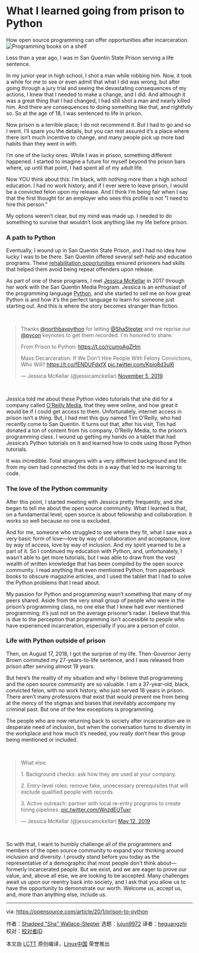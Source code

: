 [#]: collector: (lujun9972)
[#]: translator: (heguangzhi)
[#]: reviewer: ( )
[#]: publisher: ( )
[#]: url: ( )
[#]: subject: (What I learned going from prison to Python)
[#]: via: (https://opensource.com/article/20/1/prison-to-python)
[#]: author: (Shadeed "Sha" Wallace-Stepter https://opensource.com/users/shastepter)

What I learned going from prison to Python
======
How open source programming can offer opportunities after incarceration.
![Programming books on a shelf][1]

Less than a year ago, I was in San Quentin State Prison serving a life sentence.

In my junior year in high school, I shot a man while robbing him. Now, it took a while for me to see or even admit that what I did was wrong, but after going through a jury trial and seeing the devastating consequences of my actions, I knew that I needed to make a change, and I did. And although it was a great thing that I had changed, I had still shot a man and nearly killed him. And there are consequences to doing something like that, and rightfully so. So at the age of 18, I was sentenced to life in prison.

Now prison is a terrible place; I do not recommend it. But I had to go and so I went. I’ll spare you the details, but you can rest assured it’s a place where there isn’t much incentive to change, and many people pick up more bad habits than they went in with.

I’m one of the lucky ones. While I was in prison, something different happened. I started to imagine a future for myself beyond the prison bars where, up until that point, I had spent all of my adult life.

Now YOU think about this: I’m black, with nothing more than a high school education. I had no work history, and if I ever were to leave prison, I would be a convicted felon upon my release. And I think I’m being fair when I say that the first thought for an employer who sees this profile is not "I need to hire this person."

My options weren’t clear, but my mind was made up. I needed to do something to survive that wouldn’t look anything like my life before prison.

### A path to Python

Eventually, I wound up in San Quentin State Prison, and I had no idea how lucky I was to be there. San Quentin offered several self-help and education programs. These [rehabilitation opportunities][2] ensured prisoners had skills that helped them avoid being repeat offenders upon release.

As part of one of these programs, I met [Jessica McKellar][3] in 2017 through her work with the San Quentin Media Program. Jessica is an enthusiast of the programming language [Python][4], and she started to sell me on how great Python is and how it’s the perfect language to learn for someone just starting out. And this is where the story becomes stranger than fiction.

 

> Thanks [@northbaypython][5] for letting [@ShaStepter][6] and me reprise our [@pycon][7] keynotes to get them recorded. I'm honored to share:
>
> From Prison to Python: <https://t.co/rcumoAgZHm>
>
> Mass Decarceration: If We Don't Hire People With Felony Convictions, Who Will? <https://t.co/fENDUFdxfX> [pic.twitter.com/Kpjo8d3ul6][8]
>
> — Jessica McKellar (@jessicamckellar) [November 5, 2019][9]

 

Jessica told me about these Python video tutorials that she did for a company called [O’Reilly Media][10], that they were online, and how great it would be if I could get access to them. Unfortunately, internet access in prison isn’t a thing. But, I had met this guy named Tim O’Reilly, who had recently come to San Quentin. It turns out that, after his visit, Tim had donated a ton of content from his company, O’Reilly Media, to the prison’s programming class. I wound up getting my hands on a tablet that had Jessica’s Python tutorials on it and learned how to code using those Python tutorials.

It was incredible. Total strangers with a very different background and life from my own had connected the dots in a way that led to me learning to code.

### The love of the Python community

After this point, I started meeting with Jessica pretty frequently, and she began to tell me about the open source community. What I learned is that, on a fundamental level, open source is about fellowship and collaboration. It works so well because no one is excluded.

And for me, someone who struggled to see where they fit, what I saw was a very basic form of love—love by way of collaboration and acceptance, love by way of access, love by way of inclusion. And my spirit yearned to be a part of it. So I continued my education with Python, and, unfortunately, I wasn’t able to get more tutorials, but I was able to draw from the vast wealth of written knowledge that has been compiled by the open source community. I read anything that even mentioned Python, from paperback books to obscure magazine articles, and I used the tablet that I had to solve the Python problems that I read about.

My passion for Python and programming wasn’t something that many of my peers shared. Aside from the very small group of people who were in the prison’s programming class, no one else that I knew had ever mentioned programming; it’s just not on the average prisoner’s radar. I believe that this is due to the perception that programming isn’t accessible to people who have experienced incarceration, especially if you are a person of color.

### Life with Python outside of prison

Then, on August 17, 2018, I got the surprise of my life. Then-Governor Jerry Brown commuted my 27-years-to-life sentence, and I was released from prison after serving almost 19 years.

But here’s the reality of my situation and why I believe that programming and the open source community are so valuable. I am a 37-year-old, black, convicted felon, with no work history, who just served 18 years in prison. There aren’t many professions that exist that would prevent me from being at the mercy of the stigmas and biases that inevitably accompany my criminal past. But one of the few exceptions is programming.

The people who are now returning back to society after incarceration are in desperate need of inclusion, but when the conversation turns to diversity in the workplace and how much it’s needed, you really don’t hear this group being mentioned or included.

 

> What else:
>
> 1\. Background checks: ask how they are used at your company.
>
> 2\. Entry-level roles: remove fake, unnecessary prerequisites that will exclude qualified people with records.
>
> 3\. Active outreach: partner with local re-entry programs to create hiring pipelines. [pic.twitter.com/WnzdEUTuxr][11]
>
> — Jessica McKellar (@jessicamckellar) [May 12, 2019][12]

 

So with that, I want to humbly challenge all of the programmers and members of the open source community to expand your thinking around inclusion and diversity. I proudly stand before you today as the representative of a demographic that most people don’t think about—formerly incarcerated people. But we exist, and we are eager to prove our value, and, above all else, we are looking to be accepted. Many challenges await us upon our reentry back into society, and I ask that you allow us to have the opportunity to demonstrate our worth. Welcome us, accept us, and, more than anything else, include us.

--------------------------------------------------------------------------------

via: https://opensource.com/article/20/1/prison-to-python

作者：[Shadeed "Sha" Wallace-Stepter][a]
选题：[lujun9972][b]
译者：[heguangzhi](https://github.com/heguangzhi)
校对：[校对者ID](https://github.com/校对者ID)

本文由 [LCTT](https://github.com/LCTT/TranslateProject) 原创编译，[Linux中国](https://linux.cn/) 荣誉推出

[a]: https://opensource.com/users/shastepter
[b]: https://github.com/lujun9972
[1]: https://opensource.com/sites/default/files/styles/image-full-size/public/lead-images/books_programming_languages.jpg?itok=KJcdnXM2 (Programming books on a shelf)
[2]: https://www.dailycal.org/2019/02/27/san-quentin-rehabilitation-programs-offer-inmates-education-a-voice/
[3]: https://twitter.com/jessicamckellar?lang=en
[4]: https://www.python.org/
[5]: https://twitter.com/northbaypython?ref_src=twsrc%5Etfw
[6]: https://twitter.com/ShaStepter?ref_src=twsrc%5Etfw
[7]: https://twitter.com/pycon?ref_src=twsrc%5Etfw
[8]: https://t.co/Kpjo8d3ul6
[9]: https://twitter.com/jessicamckellar/status/1191601209917837312?ref_src=twsrc%5Etfw
[10]: http://shop.oreilly.com/product/110000448.do
[11]: https://t.co/WnzdEUTuxr
[12]: https://twitter.com/jessicamckellar/status/1127640222504636416?ref_src=twsrc%5Etfw
